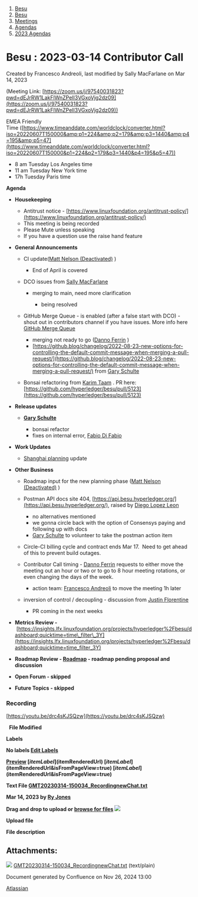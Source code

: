 1. [Besu](index.html)
2. [Besu](Besu_22151173.html)
3. [Meetings](Meetings_22153838.html)
4. [Agendas](Agendas_22153868.html)
5. [2023 Agendas](2023-Agendas_22155942.html)

# Besu : 2023-03-14 Contributor Call

Created by Francesco Andreoli, last modified by Sally MacFarlane on Mar 14, 2023

(Meeting Link: ⁨[https://zoom.us/j/97540031823?pwd=dEJrRW1LakFlWnZPelI3VGxoVjg2dz09](https://zoom.us/j/97540031823?pwd=dEJrRW1LakFlWnZPelI3VGxoVjg2dz09))

EMEA Friendly Time ([https://www.timeanddate.com/worldclock/converter.html?iso=20220607T150000&amp;p1=224&amp;p2=179&amp;p3=1440&amp;p4=195&amp;p5=47](https://www.timeanddate.com/worldclock/converter.html?iso=20220607T150000&p1=224&p2=179&p3=1440&p4=195&p5=47))

- 8 am Tuesday Los Angeles time
- 11 am Tuesday New York time
- 17h Tuesday Paris time

**Agenda**

- **Housekeeping**
  
  - Antitrust notice - [https://www.linuxfoundation.org/antitrust-policy/](https://www.linuxfoundation.org/antitrust-policy/)
  - This meeting is being recorded
  - Please Mute unless speaking
  - If you have a question use the raise hand feature
- **General Announcements**
  
  - CI update([Matt Nelson (Deactivated)](https://lf-hyperledger.atlassian.net/wiki/people/6092a453afcdb700691fdc3b?ref=confluence) )
    
    - End of April is covered
  - DCO issues from [Sally MacFarlane](https://lf-hyperledger.atlassian.net/wiki/people/5a98a5f381617c2a79536306?ref=confluence) 
    
    - merging to main, need more clarification
      
      - being resolved
  - GitHub Merge Queue - is enabled (after a false start with DCO) - shout out in contributors channel if you have issues. More info here [GitHub Merge Queue](GitHub-Merge-Queue_22156123.html)
    
    - merging not ready to go ([Danno Ferrin](https://lf-hyperledger.atlassian.net/wiki/people/5b7f2d80c4e4892a5b789551?ref=confluence) )
    - [https://github.blog/changelog/2022-08-23-new-options-for-controlling-the-default-commit-message-when-merging-a-pull-request/](https://github.blog/changelog/2022-08-23-new-options-for-controlling-the-default-commit-message-when-merging-a-pull-request/) from [Gary Schulte](https://lf-hyperledger.atlassian.net/wiki/people/6047b948b020eb00684030b6?ref=confluence)
  - Bonsai refactoring from [Karim Taam](https://lf-hyperledger.atlassian.net/wiki/people/712020:595ffa36-5d5e-40b6-b7f0-b39c13201928?ref=confluence) . PR here: [https://github.com/hyperledger/besu/pull/5123](https://github.com/hyperledger/besu/pull/5123)
- **Release updates**
  
  - [**Gary Schulte**](https://lf-hyperledger.atlassian.net/wiki/people/6047b948b020eb00684030b6?ref=confluence) 
    
    - bonsai refactor
    - fixes on internal error, [Fabio Di Fabio](https://lf-hyperledger.atlassian.net/wiki/people/6159b647d9820f0070942aa5?ref=confluence)
- **Work Updates**
  
  - [Shanghai planning](Shanghai-planning_22155874.html) update
- **Other Business**
  
  - Roadmap input for the new planning phase ([Matt Nelson (Deactivated)](https://lf-hyperledger.atlassian.net/wiki/people/6092a453afcdb700691fdc3b?ref=confluence) )
  - Postman API docs site 404, [https://api.besu.hyperledger.org/](https://api.besu.hyperledger.org/), raised by [Diego Lopez Leon](https://lf-hyperledger.atlassian.net/wiki/people/557058:19da2f91-70fa-497e-bf19-8ae7684f93a8?ref=confluence) 
    
    - no alternatives mentioned
    - we gonna circle back with the option of Consensys paying and following up with docs
    - [Gary Schulte](https://lf-hyperledger.atlassian.net/wiki/people/6047b948b020eb00684030b6?ref=confluence) to volunteer to take the postman action item
  - Circle-CI billing cycle and contract ends Mar 17.  Need to get ahead of this to prevent build outages.
  - Contributor Call timing - [Danno Ferrin](https://lf-hyperledger.atlassian.net/wiki/people/5b7f2d80c4e4892a5b789551?ref=confluence) requests to either move the meeting out an hour or two or to go to 8 hour meeting rotations, or even changing the days of the week.
    
    - action team: [Francesco Andreoli](https://lf-hyperledger.atlassian.net/wiki/people/610104864e8d8d0069291688?ref=confluence) to move the meeting 1h later
  - inversion of control / decoupling - discussion from [Justin Florentine](https://lf-hyperledger.atlassian.net/wiki/people/712020:71871f91-9632-4415-9d78-780eb53fd275?ref=confluence) 
    
    - PR coming in the next weeks
- **Metrics Review -** [https://insights.lfx.linuxfoundation.org/projects/hyperledger%2Fbesu/dashboard;quicktime=time\_filter\_3Y](https://insights.lfx.linuxfoundation.org/projects/hyperledger%2Fbesu/dashboard;quicktime=time_filter_3Y)
- **Roadmap Review - [Roadmap](https://lf-hyperledger.atlassian.net/wiki/display/BESU/Roadmap) - roadmap pending proposal and discussion**
- **Open Forum - skipped**
- **Future Topics - skipped**

### Recording

[https://youtu.be/drc4sKJSQzw](https://youtu.be/drc4sKJSQzw)

  **File Modified**

**Labels**

**No labels [Edit Labels](# "Edit Labels")**

**[Preview]() [$itemLabel]($itemRenderedUrl) [$itemLabel]($itemRenderedUrl&isFromPageView=true) [$itemLabel]($itemRenderedUrl&isFromPageView=true)**

**Text File [GMT20230314-150034\_RecordingnewChat.txt](attachments/22156131/22156141.txt "Download")**

**Mar 14, 2023 by [Ry Jones](/wiki/people/557058:078cecfc-fb17-4d9a-8759-b5b74efa6850)**

**Drag and drop to upload or [browse for files]() ![](images/icons/wait.gif)**

**Upload file**

**File description**

## Attachments:

![](images/icons/bullet_blue.gif) [GMT20230314-150034\_RecordingnewChat.txt](attachments/22156131/22156141.txt) (text/plain)

Document generated by Confluence on Nov 26, 2024 13:00

[Atlassian](http://www.atlassian.com/)

